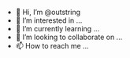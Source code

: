 - 👋 Hi, I’m @outstring
- 👀 I’m interested in ...
- 🌱 I’m currently learning ...
- 💞️ I’m looking to collaborate on ...
- 📫 How to reach me ...

<!---
outstring/outstring is a ✨ special ✨ repository because its `README.md` (this file) appears on your GitHub profile.
You can click the Preview link to take a look at your changes.
--->
